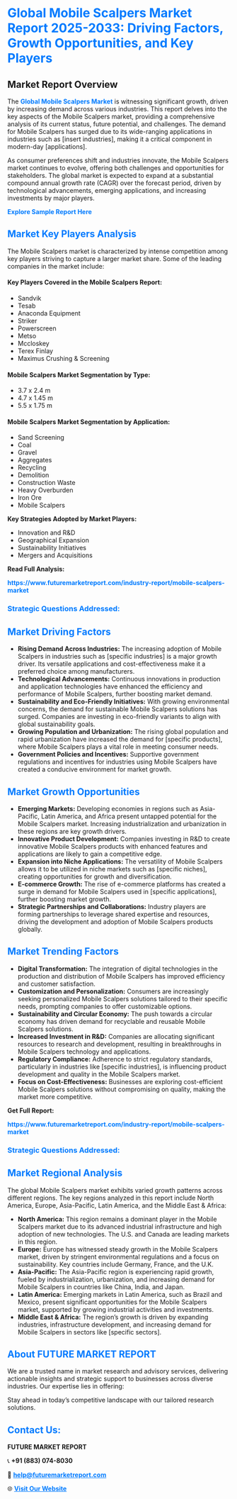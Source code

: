 <h1 style="color: #007BFF;">Global Mobile Scalpers Market Report 2025-2033: Driving Factors, Growth Opportunities, and Key Players</h1>

<section id="overview">
<h2>Market Report Overview</h2>
<p>The <a href="https://www.futuremarketreport.com/industry-report/mobile-scalpers-market" style="color: #007BFF; text-decoration: none;"><strong>Global Mobile Scalpers Market</strong></a> is witnessing significant growth, driven by increasing demand across various industries. This report delves into the key aspects of the Mobile Scalpers market, providing a comprehensive analysis of its current status, future potential, and challenges. The demand for Mobile Scalpers has surged due to its wide-ranging applications in industries such as [insert industries], making it a critical component in modern-day [applications].</p>
<p>As consumer preferences shift and industries innovate, the Mobile Scalpers market continues to evolve, offering both challenges and opportunities for stakeholders. The global market is expected to expand at a substantial compound annual growth rate (CAGR) over the forecast period, driven by technological advancements, emerging applications, and increasing investments by major players.</p>
</section>

<section id="overview">
<p><a href="https://www.futuremarketreport.com/request-sample/reportId=127896" style="color: #007BFF; text-decoration: none;"><strong>Explore Sample Report Here</strong></a></p>
</section>

<section id="key-players">
<h2 style="color: #007BFF;">Market Key Players Analysis</h2>
<p>The Mobile Scalpers market is characterized by intense competition among key players striving to capture a larger market share. Some of the leading companies in the market include:</p>
<h4>Key Players Covered in the Mobile Scalpers Report:</h4>
<ul><li>Sandvik</li><li>Tesab</li><li>Anaconda Equipment</li><li>Striker</li><li>Powerscreen</li><li>Metso</li><li>Mccloskey</li><li>Terex Finlay</li><li>Maximus Crushing &amp; Screening</li></ul>
<h4>Mobile Scalpers Market Segmentation by Type:</h4>
<ul><li>3.7 x 2.4 m</li><li>4.7 x 1.45 m</li><li>5.5 x 1.75 m</li></ul>

<h4>Mobile Scalpers Market Segmentation by Application:</h4>
<ul><li>Sand Screening</li><li>Coal</li><li>Gravel</li><li>Aggregates</li><li>Recycling</li><li>Demolition</li><li>Construction Waste</li><li>Heavy Overburden</li><li>Iron Ore</li><li>Mobile Scalpers</li></ul>
<p><strong>Key Strategies Adopted by Market Players:</strong></p>
<ul>
<li>Innovation and R&D</li>
<li>Geographical Expansion</li>
<li>Sustainability Initiatives</li>
<li>Mergers and Acquisitions</li>
</ul>
</section>

<section>
<p><strong>Read Full Analysis: </strong></p><a href="https://www.futuremarketreport.com/industry-report/mobile-scalpers-market" style="color: #007BFF; text-decoration: none;"><strong>https://www.futuremarketreport.com/industry-report/mobile-scalpers-market</strong></a>
<h3 style="color: #007BFF;">Strategic Questions Addressed:</h3>
</section>

<section id="driving-factors">
<h2 style="color: #007BFF;">Market Driving Factors</h2>
<ul>
<li><strong>Rising Demand Across Industries:</strong> The increasing adoption of Mobile Scalpers in industries such as [specific industries] is a major growth driver. Its versatile applications and cost-effectiveness make it a preferred choice among manufacturers.</li>
<li><strong>Technological Advancements:</strong> Continuous innovations in production and application technologies have enhanced the efficiency and performance of Mobile Scalpers, further boosting market demand.</li>
<li><strong>Sustainability and Eco-Friendly Initiatives:</strong> With growing environmental concerns, the demand for sustainable Mobile Scalpers solutions has surged. Companies are investing in eco-friendly variants to align with global sustainability goals.</li>
<li><strong>Growing Population and Urbanization:</strong> The rising global population and rapid urbanization have increased the demand for [specific products], where Mobile Scalpers plays a vital role in meeting consumer needs.</li>
<li><strong>Government Policies and Incentives:</strong> Supportive government regulations and incentives for industries using Mobile Scalpers have created a conducive environment for market growth.</li>
</ul>
</section>

<section id="growth-opportunities">
<h2 style="color: #007BFF;">Market Growth Opportunities</h2>
<ul>
<li><strong>Emerging Markets:</strong> Developing economies in regions such as Asia-Pacific, Latin America, and Africa present untapped potential for the Mobile Scalpers market. Increasing industrialization and urbanization in these regions are key growth drivers.</li>
<li><strong>Innovative Product Development:</strong> Companies investing in R&D to create innovative Mobile Scalpers products with enhanced features and applications are likely to gain a competitive edge.</li>
<li><strong>Expansion into Niche Applications:</strong> The versatility of Mobile Scalpers allows it to be utilized in niche markets such as [specific niches], creating opportunities for growth and diversification.</li>
<li><strong>E-commerce Growth:</strong> The rise of e-commerce platforms has created a surge in demand for Mobile Scalpers used in [specific applications], further boosting market growth.</li>
<li><strong>Strategic Partnerships and Collaborations:</strong> Industry players are forming partnerships to leverage shared expertise and resources, driving the development and adoption of Mobile Scalpers products globally.</li>
</ul>
</section>

<section id="trending-factors">
<h2 style="color: #007BFF;">Market Trending Factors</h2>
<ul>
<li><strong>Digital Transformation:</strong> The integration of digital technologies in the production and distribution of Mobile Scalpers has improved efficiency and customer satisfaction.</li>
<li><strong>Customization and Personalization:</strong> Consumers are increasingly seeking personalized Mobile Scalpers solutions tailored to their specific needs, prompting companies to offer customizable options.</li>
<li><strong>Sustainability and Circular Economy:</strong> The push towards a circular economy has driven demand for recyclable and reusable Mobile Scalpers solutions.</li>
<li><strong>Increased Investment in R&D:</strong> Companies are allocating significant resources to research and development, resulting in breakthroughs in Mobile Scalpers technology and applications.</li>
<li><strong>Regulatory Compliance:</strong> Adherence to strict regulatory standards, particularly in industries like [specific industries], is influencing product development and quality in the Mobile Scalpers market.</li>
<li><strong>Focus on Cost-Effectiveness:</strong> Businesses are exploring cost-efficient Mobile Scalpers solutions without compromising on quality, making the market more competitive.</li>
</ul>
</section>

<section>
<p><strong>Get Full Report: </strong></p><a href="https://www.futuremarketreport.com/industry-report/mobile-scalpers-market" style="color: #007BFF; text-decoration: none;"><strong>https://www.futuremarketreport.com/industry-report/mobile-scalpers-market</strong></a>
<h3 style="color: #007BFF;">Strategic Questions Addressed:</h3>
</section>


<section id="regional-analysis">
<h2 style="color: #007BFF;">Market Regional Analysis</h2>
<p>The global Mobile Scalpers market exhibits varied growth patterns across different regions. The key regions analyzed in this report include North America, Europe, Asia-Pacific, Latin America, and the Middle East & Africa:</p>
<ul>
<li><strong>North America:</strong> This region remains a dominant player in the Mobile Scalpers market due to its advanced industrial infrastructure and high adoption of new technologies. The U.S. and Canada are leading markets in this region.</li>
<li><strong>Europe:</strong> Europe has witnessed steady growth in the Mobile Scalpers market, driven by stringent environmental regulations and a focus on sustainability. Key countries include Germany, France, and the U.K.</li>
<li><strong>Asia-Pacific:</strong> The Asia-Pacific region is experiencing rapid growth, fueled by industrialization, urbanization, and increasing demand for Mobile Scalpers in countries like China, India, and Japan.</li>
<li><strong>Latin America:</strong> Emerging markets in Latin America, such as Brazil and Mexico, present significant opportunities for the Mobile Scalpers market, supported by growing industrial activities and investments.</li>
<li><strong>Middle East & Africa:</strong> The region’s growth is driven by expanding industries, infrastructure development, and increasing demand for Mobile Scalpers in sectors like [specific sectors].</li>
</ul>
</section>

<footer>
<h2 style="color: #007BFF;">About FUTURE MARKET REPORT</h2>
<p>We are a trusted name in market research and advisory services, delivering actionable insights and strategic support to businesses across diverse industries. Our expertise lies in offering:</p>

<p>Stay ahead in today’s competitive landscape with our tailored research solutions.</p>

<h2 style="color: #007BFF;">Contact Us:</h2>
<p><strong>FUTURE MARKET REPORT</strong></p>
<p>📞 <strong>+91 (883) 074-8030</strong></p>
<p>📧 <strong><a href="mailto:help@futuremarketreport.com" style="color: #007BFF;">help@futuremarketreport.com</a></strong></p>
<p>🌐 <strong><a href="https://www.futuremarketreport.com/" style="color: #007BFF;">Visit Our Website</a></strong></p>
</footer>